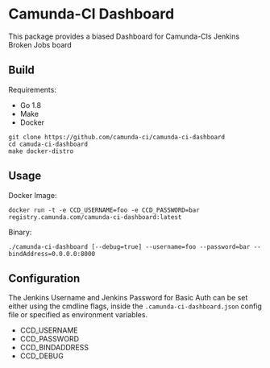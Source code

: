 # Camunda-CI Dashboard

This package provides a biased Dashboard for Camunda-CIs Jenkins Broken Jobs board

## Build

Requirements:
* Go 1.8
* Make
* Docker

```
git clone https://github.com/camunda-ci/camunda-ci-dashboard
cd camuda-ci-dashboard
make docker-distro
```

## Usage

Docker Image:
```
docker run -t -e CCD_USERNAME=foo -e CCD_PASSWORD=bar registry.camunda.com/camunda-ci-dashboard:latest
```

Binary:
```
./camunda-ci-dashboard [--debug=true] --username=foo --password=bar --bindAddress=0.0.0.0:8000
```

## Configuration

The Jenkins Username and Jenkins Password for Basic Auth can be set either using the cmdline flags, inside the `.camunda-ci-dashboard.json` config file or specified as environment variables.

* CCD_USERNAME
* CCD_PASSWORD
* CCD_BINDADDRESS
* CCD_DEBUG
